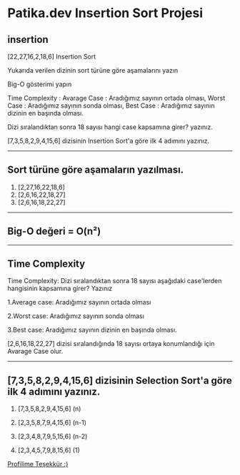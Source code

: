 # Patika.dev Insertion Sort Projesi

## insertion

[22,27,16,2,18,6] Insertion Sort

Yukarıda verilen dizinin sort türüne göre aşamalarını yazın

Big-O gösterimi yapın

Time Complexity : Avarage Case : Aradığımız sayının ortada olması,
Worst Case : Aradığımız sayının sonda olması, 
Best Case : Aradığımız sayının dizinin en başında olması.

Dizi sıralandıktan sonra 18 sayısı hangi case kapsamına girer? yazınız.

[7,3,5,8,2,9,4,15,6] dizisinin Insertion Sort'a göre ilk 4 adımını yazınız.

---

## Sort türüne göre aşamaların yazılması.

1. [2,27,16,22,18,6] 
2. [2,6,16,22,18,27] 
3. [2,6,16,18,22,27] 

---
## Big-O değeri = O(n²)
---
## Time Complexity
 Time Complexity: Dizi sıralandıktan sonra 18 sayısı aşağıdaki case'lerden hangisinin kapsamına girer? Yazınız

1.Average case: Aradığımız sayının ortada olması

2.Worst case: Aradığımız sayının sonda olması

3.Best case: Aradığımız sayının dizinin en başında olması.

[2,6,16,18,22,27] dizisi sıralandığında 18 sayısı ortaya konumlandığı için Avarage Case olur.

---
## [7,3,5,8,2,9,4,15,6] dizisinin Selection Sort'a göre ilk 4 adımını yazınız.

1. [7,3,5,8,2,9,4,15,6]		(n)

2. [2,3,5,8,7,9,4,15,6]		(n-1)

3. [2,3,4,8,7,9,5,15,6]		(n-2)

4. [2,3,4,5,7,9,8,15,6]		(1)


[Profilime Teşekkür :)](https://app.patika.dev/tcode)
















